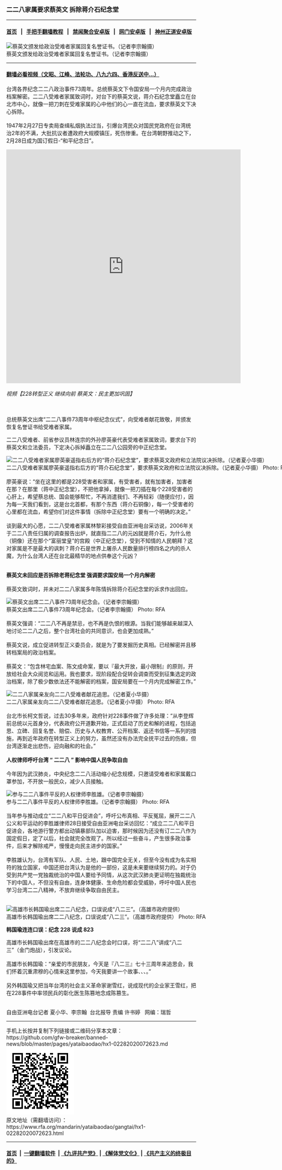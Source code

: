 ### 二二八家属要求蔡英文 拆除蒋介石纪念堂
------------------------

#### [首页](https://github.com/gfw-breaker/banned-news/blob/master/README.md) &nbsp;&nbsp;|&nbsp;&nbsp; [手把手翻墙教程](https://github.com/gfw-breaker/guides/wiki) &nbsp;&nbsp;|&nbsp;&nbsp; [禁闻聚合安卓版](https://github.com/gfw-breaker/bn-android) &nbsp;&nbsp;|&nbsp;&nbsp; [网门安卓版](https://github.com/oGate2/oGate) &nbsp;&nbsp;|&nbsp;&nbsp; [神州正道安卓版](https://github.com/SzzdOgate/update) 



<div id="headerimg">
 <img alt="蔡英文颁发给政治受难者家属回复名誉证书。（记者李宗翰摄）" src="https://www.rfa.org/mandarin/yataibaodao/gangtai/hx1-02282020072623.html/4e00.png/@@images/63db36ce-db5b-45de-8c34-0effc8867f0d.png" title="蔡英文颁发给政治受难者家属回复名誉证书。（记者李宗翰摄）"/>
 <div id="headerimgcontents">
  <div id="headerimgcaption">
   <span>
    蔡英文颁发给政治受难者家属回复名誉证书。（记者李宗翰摄）
   </span>
   <!-- zoomattribute -->
  </div>
  <!-- headerimgcaption -->
 </div>
 <!-- headerimagecontents -->
</div>

<hr/>


#### [翻墙必看视频（文昭、江峰、法轮功、八九六四、香港反送中...）](https://github.com/gfw-breaker/banned-news/blob/master/pages/link3.md)

<div id="storytext">
 <div>
  <div class="slot_header">
  </div>
 </div>
 <p>
  台湾各界纪念二二八政治事件73周年。总统蔡英文下令国安局一个月内完成政治档案解密。二二八受难者家属致词时，对台下的蔡英文说，蒋介石纪念堂矗立在台北市中心，就像一把刀刺在受难家属的心中他们的心一直在流血，要求蔡英文下决心拆除。
  <br/>
  <br/>
  1947年2月27日专卖局查缉私烟执法过当，引爆台湾民众对国民党政府在台湾统治2年的不满，大批抗议者遭政府大规模镇压，死伤惨重。在台湾朝野推动之下，2月28日成为国订假日-“和平纪念日”。
 </p>
 <p>
 </p>
 <p>
  <iframe frameborder="0" height="620" scrolling="no" src="https://www.facebook.com/plugins/video.php?href=https%3A%2F%2Fwww.facebook.com%2FRFAChinese%2Fvideos%2F603753346846957%2F&amp;show_text=0&amp;width=622" width="622">
  </iframe>
 </p>
 <p>
  <i>
   <span>
    <span title="【228转型正义 继续向前 蔡英文：民主更加巩固】">
     视频【228转型正义 继续向前 蔡英文：民主更加巩固】
    </span>
   </span>
  </i>
 </p>
 <p>
 </p>
 <p>
  <br/>
  <br/>
  总统蔡英文出席“二二八事件73周年中枢纪念仪式”，向受难者献花致敬，并颁发恢复名誉证书给受难者家属。
 </p>
 <p>
  二二八受难者、前省参议员林连宗的外孙廖英豪代表受难者家属致词，要求台下的蔡英文和立法委员，下定决心拆掉矗立在二二八公园旁的中正纪念堂。
 </p>
 <p>
 </p>
 <p>
  <div class="image-inline captioned" style="width:1280px;">
   <div style="width:1280px;">
    <img alt="二二八受难者家属廖英豪遥指右后方的“蒋介石纪念堂”，要求蔡英文政府和立法院议决拆除。（记者夏小华摄）" src="https://www.rfa.org/mandarin/yataibaodao/gangtai/hx1-02282020072623.html/4e09.jpeg" title="二二八受难者家属廖英豪遥指右后方的“蒋介石纪念堂”，要求蔡英文政府和立法院议决拆除。（记者夏小华摄）"/>
   </div>
   <div class="image-caption">
    <span style="width:1280px;">
     二二八受难者家属廖英豪遥指右后方的“蒋介石纪念堂”，要求蔡英文政府和立法院议决拆除。（记者夏小华摄）
    </span>
    <span class="copyright">
     Photo: RFA
    </span>
   </div>
  </div>
  <br/>
  廖英豪说：“坐在这里的都是228受害者和家属，有受害者，就有加害者，加害者在那？在那里（蒋中正纪念堂），不把他拿掉，就像一把刀插在每个228受害者的心肝上，希望蔡总统、国会能够帮忙，不再消遣我们、不再轻彩（随便应付），因为每一天我们看到，这是台北首都，有那个东西（蒋介石铜像），每一个受害者的心里都在流血，希望你们对这件事情（拆除中正纪念堂）要有一个明确的决定。”
  <br/>
  <br/>
  谈到最大的心愿，二二八受难者家属林黎彩接受自由亚洲电台采访说，2006年关于二二八责任归属的调查报告出炉，就直指二二八的元凶就是蒋介石，为什么他（铜像）还在那个“富丽堂皇”的宫殿（中正纪念堂），受到不知情的人民朝拜？这对家属是不是最大的讽刺？蒋介石是世界上屠杀人民数量排行榜四名之内的杀人魔，为什么台湾人还在台北最精华的地点供奉这个元凶？
 </p>
 <p>
  <br/>
  <b>
   蔡英文未回应是否拆除老蒋纪念堂
  </b>
  <b>
  </b>
  <b>
   强调要求国安局一个月内解密
  </b>
  <br/>
  <br/>
  蔡英文致词时，并未对二二八家属多年陈情拆除蒋介石纪念堂的诉求作出回应。
 </p>
 <p>
 </p>
 <p>
  <div class="image-inline captioned" style="width:1280px;">
   <div style="width:1280px;">
    <img alt="蔡英文出席二二八事件73周年纪念会。（记者李宗翰摄）" src="https://www.rfa.org/mandarin/yataibaodao/gangtai/hx1-02282020072623.html/4e8c.png" title="蔡英文出席二二八事件73周年纪念会。（记者李宗翰摄）"/>
   </div>
   <div class="image-caption">
    <span style="width:1280px;">
     蔡英文出席二二八事件73周年纪念会。（记者李宗翰摄）
    </span>
    <span class="copyright">
     Photo: RFA
    </span>
   </div>
  </div>
  <br/>
  蔡英文强调：“二二八不再是禁忌，也不再是仇恨的根源。当我们能够越来越深入地讨论二二八之后，整个台湾社会的共同意识，也会更加成熟。”
  <br/>
  <br/>
  蔡英文说，成立促进转型正义委员会，就是为了要发掘历史真相。已经解密并且移转档案局的政治档案。
  <br/>
  <br/>
  蔡英文：“包含林宅血案、陈文成命案，要以『最大开放，最小限制』的原则，开放给社会大众阅览和运用。我也要求，现阶段配合促转会调查而受到征集选定的政治档案，除了极少数依法还不能解密的档案，国安局要在一个月内完成解密工作。”
 </p>
 <p>
 </p>
 <p>
  <div class="image-inline captioned" style="width:1280px;">
   <div style="width:1280px;">
    <img alt="二二八家属亲友向二二八受难者献花追思。（记者夏小华摄）" src="https://www.rfa.org/mandarin/yataibaodao/gangtai/hx1-02282020072623.html/56db.jpeg" title="二二八家属亲友向二二八受难者献花追思。（记者夏小华摄）"/>
   </div>
   <div class="image-caption">
    <span style="width:1280px;">
     二二八家属亲友向二二八受难者献花追思。（记者夏小华摄）
    </span>
    <span class="copyright">
     Photo: RFA
    </span>
   </div>
  </div>
  <br/>
  台北市长柯文哲说，过去30多年来，政府针对228事件做了许多处理：“从李登辉前总统以元首身分，代表政府公开道歉开始，正式启动了历史和解的进程，包括追思、立碑、回复名誉、赔偿、历史与人权教育、公开档案、返还书信等一系列的措施，再到近年政府在转型正义上的努力，虽然还没有办法完全抚平过去的伤痕，但台湾逐渐走出悲伤，迎向融和的社会。”
  <br/>
  <br/>
  <b>
   人权律师呼吁台湾
  </b>
  <b>
   “
  </b>
  <b>
   二二八
  </b>
  <b>
   ”
  </b>
  <b>
   影响中国人民争取自由
  </b>
  <br/>
  <br/>
  今年因为武汉肺炎，中央纪念二二八活动缩小纪念规模，只邀请受难者和家属戴口罩参加，不开放一般民众，减少人员接触。
 </p>
 <p>
 </p>
 <p>
  <div class="image-inline captioned" style="width:1280px;">
   <div style="width:1280px;">
    <img alt="参与二二八事件平反的人权律师李胜雄。（记者李宗翰摄）" src="https://www.rfa.org/mandarin/yataibaodao/gangtai/hx1-02282020072623.html/516d.jpg" title="参与二二八事件平反的人权律师李胜雄。（记者李宗翰摄）"/>
   </div>
   <div class="image-caption">
    <span style="width:1280px;">
     参与二二八事件平反的人权律师李胜雄。（记者李宗翰摄）
    </span>
    <span class="copyright">
     Photo: RFA
    </span>
   </div>
  </div>
  <br/>
  当年参与推动成立“二二八和平日促进会”，呼吁公布真相、平反冤屈，展开二二八公义和平运动的李胜雄律师28日接受自由亚洲电台采访回忆：“成立二二八和平日促进会，各地游行警方都出动镇暴部队加以迫害，那时候因为还没有订二二八作为国定假日，定了以后，社会就完全改观了。所以经过一些奋斗，产生很多政治事件，后来才解除戒严，慢慢走向民主进步的国家。”
  <br/>
  <br/>
  李胜雄认为，台湾有军队、人民、土地，跟中国完全无关，但至今没有成为名实相符的独立国家，中国还把台湾认为是他的一部份，这是未来要继续努力的。对于仍受到共产党一党独裁统治的中国人要给予同情，从这次武汉肺炎更证明在独裁统治下的中国人，不但没有自由，连身体健康、生命危险都会受威胁，呼吁中国人民也学习台湾二二八精神，不放弃继续争取自由民主。
  <br/>
  <br/>
  <b>
  </b>
 </p>
 <p>
  <div class="image-inline captioned" style="width:1280px;">
   <div style="width:1280px;">
    <img alt="高雄市长韩国瑜出席二二八纪念，口误说成“八二三”。（高雄市政府提供）" src="https://www.rfa.org/mandarin/yataibaodao/gangtai/hx1-02282020072623.html/4e03.jpg" title="高雄市长韩国瑜出席二二八纪念，口误说成“八二三”。（高雄市政府提供）"/>
   </div>
   <div class="image-caption">
    <span style="width:1280px;">
     高雄市长韩国瑜出席二二八纪念，口误说成“八二三”。（高雄市政府提供）
    </span>
    <span class="copyright">
     Photo: RFA
    </span>
   </div>
  </div>
 </p>
 <p>
  <b>
   韩国瑜连连口误：纪念
  </b>
  <b>
   228
  </b>
  <b>
   说成
  </b>
  <b>
   823
  </b>
 </p>
 <p>
  高雄市长韩国瑜出席在高雄市的二二八纪念会时口误，将“二二八”讲成“八二三”（金门炮战），引发议论。
  <br/>
  <br/>
  高雄市长韩国瑜：“亲爱的市民朋友，今天是『八二三』七十三周年来追思会，我们怀着沉重肃穆的心情来这里参加，今天我要讲一个故事、、、。”
  <br/>
  <br/>
  另外韩国瑜又把当年台湾的社会主义革命家谢雪红，说成现代的企业家王雪红，把在228事件中率领民兵的彰化医生陈篡地念成陈篡生。
  <br/>
  <br/>
 </p>
 <p>
  自由亚洲电台记者 夏小华、李宗翰  台北报导 责编 许书婷   网编：瑞哲
 </p>
</div>

<hr/>
手机上长按并复制下列链接或二维码分享本文章：<br/>
https://github.com/gfw-breaker/banned-news/blob/master/pages/yataibaodao/hx1-02282020072623.md <br/>
<a href='https://github.com/gfw-breaker/banned-news/blob/master/pages/yataibaodao/hx1-02282020072623.md'><img src='https://github.com/gfw-breaker/banned-news/blob/master/pages/yataibaodao/hx1-02282020072623.md.png'/></a> <br/>
原文地址（需翻墙访问）：https://www.rfa.org/mandarin/yataibaodao/gangtai/hx1-02282020072623.html


------------------------
#### [首页](https://github.com/gfw-breaker/banned-news/blob/master/README.md) &nbsp;|&nbsp; [一键翻墙软件](https://github.com/gfw-breaker/nogfw/blob/master/README.md) &nbsp;| [《九评共产党》](https://github.com/gfw-breaker/9ping.md/blob/master/README.md#九评之一评共产党是什么) | [《解体党文化》](https://github.com/gfw-breaker/jtdwh.md/blob/master/README.md) | [《共产主义的终极目的》](https://github.com/gfw-breaker/gczydzjmd.md/blob/master/README.md)


<img src='http://gfw-breaker.win/banned-news/pages/yataibaodao/hx1-02282020072623.md' width='0px' height='0px'/>